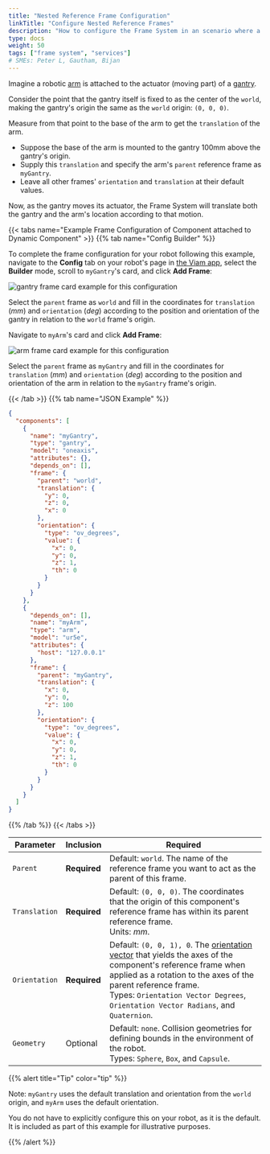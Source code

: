 ```yaml
---
title: "Nested Reference Frame Configuration"
linkTitle: "Configure Nested Reference Frames"
description: "How to configure the Frame System in an scenario where a component is attached to another component."
type: docs
weight: 50
tags: ["frame system", "services"]
# SMEs: Peter L, Gautham, Bijan
---
```


Imagine a robotic [arm](/components/arm/) is attached to the actuator (moving part) of a [gantry](/components/gantry/).

Consider the point that the gantry itself is fixed to as the center of the `world`, making the gantry's origin the same as the `world` origin: `(0, 0, 0)`.

Measure from that point to the base of the arm to get the `translation` of the arm.

- Suppose the base of the arm is mounted to the gantry 100mm above the gantry's origin.
- Supply this `translation` and specify the arm's `parent` reference frame as `myGantry`.
- Leave all other frames' `orientation` and `translation` at their default values.

Now, as the gantry moves its actuator, the Frame System will translate both the gantry and the arm's location according to that motion.

{{< tabs name="Example Frame Configuration of Component attached to Dynamic Component" >}}
{{% tab name="Config Builder" %}}

To complete the frame configuration for your robot following this example, navigate to the **Config** tab on your robot's page in [the Viam app](https://app.viam.com), select the **Builder** mode, scroll to `myGantry`'s card, and click **Add Frame**:

![gantry frame card example for this configuration](../img/frame_card_dyn_gantry.png)

Select the `parent` frame as `world` and fill in the coordinates for `translation` (*mm*) and `orientation` (*deg*) according to the position and orientation of the gantry in relation to the `world` frame's origin.

Navigate to `myArm`'s card and click **Add Frame**:

![arm frame card example for this configuration](../img/frame_card_dyn_arm.png)

Select the `parent` frame as `myGantry` and fill in the coordinates for `translation` (*mm*) and `orientation` (*deg*) according to the position and orientation of the arm in relation to the `myGantry` frame's origin.

{{< /tab >}}
{{% tab name="JSON Example" %}}

```json {class="line-numbers linkable-line-numbers"}
{
  "components": [
    {
      "name": "myGantry",
      "type": "gantry",
      "model": "oneaxis",
      "attributes": {},
      "depends_on": [],
      "frame": {
        "parent": "world",
        "translation": {
          "y": 0,
          "z": 0,
          "x": 0
        },
        "orientation": {
          "type": "ov_degrees",
          "value": {
            "x": 0,
            "y": 0,
            "z": 1,
            "th": 0
          }
        }
      }
    },
    {
      "depends_on": [],
      "name": "myArm",
      "type": "arm",
      "model": "ur5e",
      "attributes": {
        "host": "127.0.0.1"
      },
      "frame": {
        "parent": "myGantry",
        "translation": {
          "x": 0,
          "y": 0,
          "z": 100
        },
        "orientation": {
          "type": "ov_degrees",
          "value": {
            "x": 0,
            "y": 0,
            "z": 1,
            "th": 0
          }
        }
      }
    }
  ]
}
```

{{% /tab %}}
{{< /tabs >}}

| Parameter | Inclusion | Required |
| --------- | ----------- | ----- |
| `Parent`  | **Required** | Default: `world`. The name of the reference frame you want to act as the parent of this frame. |
| `Translation` | **Required** | Default: `(0, 0, 0)`. The coordinates that the origin of this component's reference frame has within its parent reference frame. <br> Units: *mm*. |
| `Orientation`  | **Required** | Default: `(0, 0, 1), 0`. The [orientation vector](/internals/orientation-vector/) that yields the axes of the component's reference frame when applied as a rotation to the axes of the parent reference frame. <br> Types: `Orientation Vector Degrees`, `Orientation Vector Radians`, and `Quaternion`. |
| `Geometry`  | Optional | Default: `none`. Collision geometries for defining bounds in the environment of the robot. <br> Types: `Sphere`, `Box`, and `Capsule`. |

{{% alert title="Tip" color="tip" %}}

Note: `myGantry` uses the default translation and orientation from the `world` origin, and `myArm` uses the default orientation.

You do not have to explicitly configure this on your robot, as it is the default.
It is included as part of this example for illustrative purposes.

{{% /alert %}}
